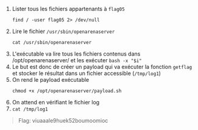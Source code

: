 1. Lister tous les fichiers appartenants à `flag05`
   ```
   find / -user flag05 2> /dev/null
   ```
2. Lire le fichier `/usr/sbin/openarenaserver`
   ```
   cat /usr/sbin/openarenaserver
   ```
3. L'exécutable va lire tous les fichiers contenus dans /opt/openarenaserver/ et les exécuter `bash -x "$i"`
4. Le but est donc de créer un payload qui va exécuter la fonction `getflag` et stocker le résultat dans un fichier accessible (`/tmp/log1`)
5. On rend le payload exécutable
   ```
   chmod +x /opt/openarenaserver/payload.sh
   ```
6. On attend en vérifiant le fichier log
7. `cat /tmp/log1`

> Flag: viuaaale9huek52boumoomioc
